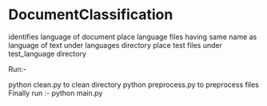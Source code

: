# DocumentClassification
identifies language of document
place language files having same name as language of text under languages directory
place test files under test_language directory

Run:-

python clean.py to clean directory
python preprocess.py to preprocess files
Finally run :-
python main.py
